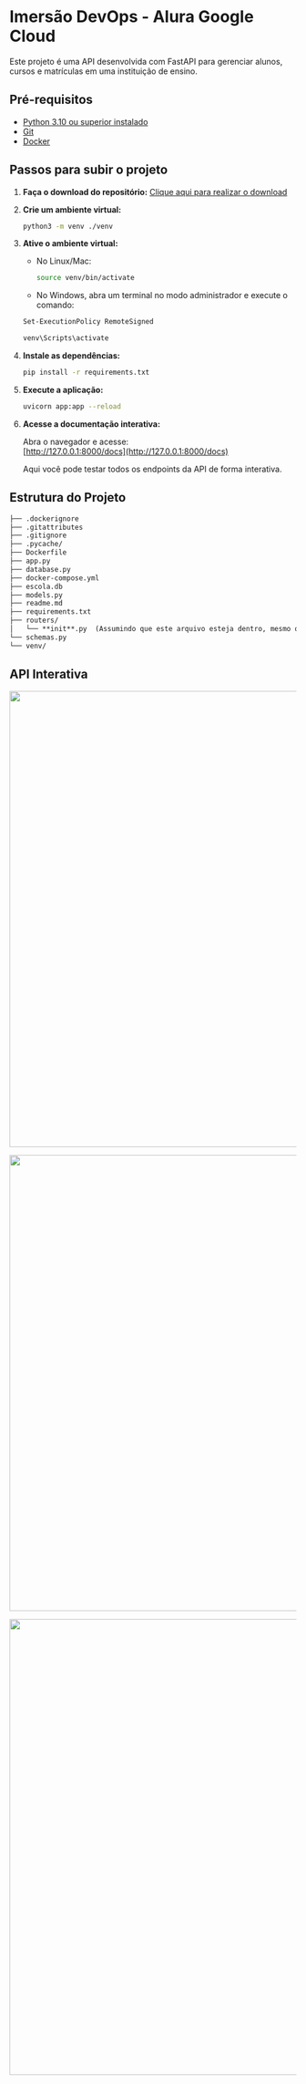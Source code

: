 # Imersão DevOps - Alura Google Cloud

Este projeto é uma API desenvolvida com FastAPI para gerenciar alunos, cursos e matrículas em uma instituição de ensino.

## Pré-requisitos

- [Python 3.10 ou superior instalado](https://www.python.org/downloads/)
- [Git](https://git-scm.com/downloads)
- [Docker](https://www.docker.com/get-started/)

## Passos para subir o projeto

1. **Faça o download do repositório:**
   [Clique aqui para realizar o download](https://github.com/MaduAraujo/API-Gestao-Escolar/archive/refs/heads/main.zip)

2. **Crie um ambiente virtual:**
   ```sh
   python3 -m venv ./venv
   ```

3. **Ative o ambiente virtual:**
   - No Linux/Mac:
     ```sh
     source venv/bin/activate
     ```
   - No Windows, abra um terminal no modo administrador e execute o comando:
   ```sh
   Set-ExecutionPolicy RemoteSigned
   ```
   
     ```sh
     venv\Scripts\activate
     ```

4. **Instale as dependências:**
   ```sh
   pip install -r requirements.txt
   ```

5. **Execute a aplicação:**
   ```sh
   uvicorn app:app --reload
   ```

6. **Acesse a documentação interativa:**

   Abra o navegador e acesse:  
   [http://127.0.0.1:8000/docs](http://127.0.0.1:8000/docs)

   Aqui você pode testar todos os endpoints da API de forma interativa.

## Estrutura do Projeto

```markdown
├── .dockerignore
├── .gitattributes
├── .gitignore
├── .pycache/
├── Dockerfile
├── app.py
├── database.py
├── docker-compose.yml
├── escola.db
├── models.py
├── readme.md
├── requirements.txt
├── routers/
│   └── **init**.py  (Assumindo que este arquivo esteja dentro, mesmo que não mostrado explicitamente)
└── schemas.py
└── venv/
```

## API Interativa

<p align="center">
  <img src="https://github.com/user-attachments/assets/a161fb7f-1ec7-4b87-8ed4-6f87378dcbff" width="800">
</p>

<p align="center">
  <img src="https://github.com/user-attachments/assets/0ae003b1-af94-4c06-bf09-1ef45d68fea3" width="800">
</p>

<p align="center">
  <img src="https://github.com/user-attachments/assets/468b29c7-f44d-4f55-84b7-599591bb2a9c" width="800">
</p>

